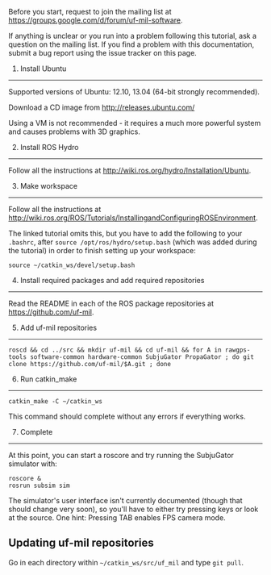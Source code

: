 Before you start, request to join the mailing list at 
https://groups.google.com/d/forum/uf-mil-software.

If anything is unclear or you run into a problem following this tutorial, ask 
a question on the mailing list. If you find a problem with this 
documentation, submit a bug report using the issue tracker on this page.

1. Install Ubuntu
-----------------

Supported versions of Ubuntu: 12.10, 13.04 (64-bit strongly recommended).

Download a CD image from http://releases.ubuntu.com/

Using a VM is not recommended - it requires a much more powerful system and causes 
problems with 3D graphics.

2. Install ROS Hydro
--------------------

Follow all the instructions at http://wiki.ros.org/hydro/Installation/Ubuntu.

3. Make workspace
-----------------

Follow all the instructions at 
http://wiki.ros.org/ROS/Tutorials/InstallingandConfiguringROSEnvironment.

The linked tutorial omits this, but you have to add the following to your
`.bashrc`, after `source /opt/ros/hydro/setup.bash` (which was added during
the tutorial) in order to finish setting up your workspace:

    source ~/catkin_ws/devel/setup.bash

4. Install required packages and add required repositories
----------------------------------------------------------

Read the README in each of the ROS package repositories at 
https://github.com/uf-mil.

5. Add uf-mil repositories
--------------------------

    roscd && cd ../src && mkdir uf-mil && cd uf-mil && for A in rawgps-tools software-common hardware-common SubjuGator PropaGator ; do git clone https://github.com/uf-mil/$A.git ; done

6. Run catkin_make
------------------

    catkin_make -C ~/catkin_ws

This command should complete without any errors if everything works.

7. Complete
-----------

At this point, you can start a roscore and try running the SubjuGator simulator with:

    roscore &
    rosrun subsim sim

The simulator's user interface isn't currently documented (though that should change very soon), so you'll have to either try pressing keys or look at the source. One hint: Pressing TAB enables FPS camera mode.


Updating uf-mil repositories
----------------------------

Go in each directory within `~/catkin_ws/src/uf_mil` and type `git pull`.
